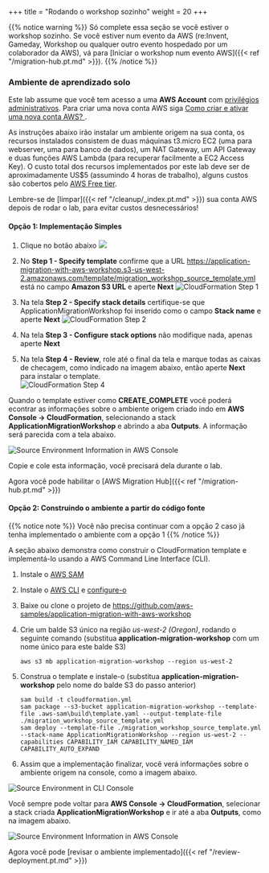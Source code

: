 +++
title = "Rodando o workshop sozinho"
weight = 20
+++

{{% notice warning %}}
Só complete essa seção se você estiver o workshop sozinho. Se você estiver num evento da AWS (re:Invent, Gameday, Workshop ou qualquer outro evento hospedado por um colaborador da AWS), vá para [Iniciar o workshop num evento AWS]({{< ref "/migration-hub.pt.md" >}}).
{{% /notice %}}


### Ambiente de aprendizado solo

Este lab assume que você tem acesso a uma **AWS Account** com <a href="https://docs.aws.amazon.com/IAM/latest/UserGuide/getting-started_create-admin-group.html" target="_blank" rel="noopener noreferrer">privilégios administrativos</a>. Para criar uma nova conta AWS siga <a href="https://aws.amazon.com/premiumsupport/knowledge-center/create-and-activate-aws-account/" target="_blank" rel="noopener noreferrer">Como criar e ativar uma nova conta AWS? </a>.

As instruções abaixo irão instalar um ambiente origem na sua conta, os recursos instalados consistem de duas máquinas t3.micro EC2 (uma para webserver, uma para banco de dados), um NAT Gateway, um API Gateway e duas funções AWS Lambda (para recuperar facilmente a EC2 Access Key). O custo total dos recursos implementados por este lab deve ser de aproximadamente US$5 (assumindo 4 horas de trabalho), alguns custos são cobertos pelo <a href="https://aws.amazon.com/free/" target="_blank" rel="noopener noreferrer">AWS Free tier</a>.

Lembre-se de [limpar]({{< ref "/cleanup/_index.pt.md" >}}) sua conta AWS depois de rodar o lab, para evitar custos desnecessários!

#### Opção 1: Implementação Simples

1. Clique no botão abaixo <a href="https://console.aws.amazon.com/cloudformation/home?region=us-west-2#/stacks/new?stackName=ApplicationMigrationWorkshop&templateURL=https://application-migration-with-aws-workshop.s3-us-west-2.amazonaws.com/template/migration_workshop_source_template.yml" target="_blank" rel="noopener noreferrer"><img src="https://application-migration-with-aws-workshop.s3-us-west-2.amazonaws.com/static/cloudformation-launch-stack.png"></a>


2. No **Step 1 - Specify template** confirme que a URL https://application-migration-with-aws-workshop.s3-us-west-2.amazonaws.com/template/migration_workshop_source_template.yml está no campo **Amazon S3 URL** e aperte **Next**
  ![CloudFormation Step 1](/intro/cloudformation-step1.en.png)

4. Na tela **Step 2 - Specify stack details**  certifique-se que ApplicationMigrationWorkshop foi inserido como o campo **Stack name** e aperte **Next**
   ![CloudFormation Step 2](/intro/cloudformation-step2.en.png)

5. Na tela **Step 3 - Configure stack options** não modifique nada, apenas aperte **Next**  

6. Na tela **Step 4 - Review**, role até o final da tela e marque todas as caixas de checagem, como indicado na imagem abaixo, então aperte **Next** para instalar o template.  
  ![CloudFormation Step 4](/intro/cloudformation-step4.en.png)

Quando o template estiver como **CREATE_COMPLETE** você poderá econtrar as informações sobre o ambiente origem criado indo em **AWS Console -> CloudFormation**, selecionando a stack  **ApplicationMigrationWorkshop** e abrindo a aba **Outputs**. A informação será parecida com a tela abaixo.

![Source Environment Information in AWS Console](/intro/self-service-env-awsconsole-info.en.png)

Copie e cole esta informação, você precisará dela durante o lab.

Agora você pode habilitar o [AWS Migration Hub]({{< ref "/migration-hub.pt.md" >}})  




#### Opção 2: Construindo o ambiente a partir do código fonte

{{% notice note %}}
Você não precisa continuar com a opção 2 caso já tenha implementado o ambiente com a opção 1
{{% /notice %}}

A seção abaixo demonstra como construir o CloudFormation template e implementá-lo usando a AWS Command Line Interface (CLI).

1. Instale o  <a href="https://docs.aws.amazon.com/serverless-application-model/latest/developerguide/serverless-sam-cli-install.html" target="_blank" rel="noopener noreferrer">AWS SAM</a>

2. Instale o <a href="https://docs.aws.amazon.com/cli/latest/userguide/cli-chap-install.html" target="_blank" rel="noopener noreferrer">AWS CLI</a> e <a href="https://docs.aws.amazon.com/cli/latest/userguide/cli-chap-configure.html" target="_blank" rel="noopener noreferrer">configure-o</a>

3. Baixe ou clone o projeto de <a href="https://github.com/aws-samples/application-migration-with-aws-workshop" target="_blank" rel="noopener noreferrer">https://github.com/aws-samples/application-migration-with-aws-workshop</a>


4. Crie um balde S3 único na região *us-west-2 (Oregon)*, rodando o seguinte comando (substitua **application-migration-workshop** com um nome único para este balde S3)

   ```
   aws s3 mb application-migration-workshop --region us-west-2
   ```  

5. Construa o template e instale-o (substitua **application-migration-workshop** pelo nome do balde S3 do passo anterior)  

   ```
   sam build -t cloudformation.yml  
   sam package --s3-bucket application-migration-workshop --template-file .aws-sam\build\template.yaml --output-template-file ./migration_workshop_source_template.yml  
   sam deploy --template-file ./migration_workshop_source_template.yml --stack-name ApplicationMigrationWorkshop --region us-west-2 --capabilities CAPABILITY_IAM CAPABILITY_NAMED_IAM CAPABILITY_AUTO_EXPAND  
   ```

6. Assim que a implementação finalizar, você verá informações sobre o ambiente origem na console, como a imagem abaixo.

![Source Environment in CLI Console](/intro/self-service-env-cli-info.en.png)

Você sempre pode voltar para **AWS Console -> CloudFormation**, selecionar a stack criada **ApplicationMigrationWorkshop** e ir até a aba **Outputs**, como na imagem abaixo.

![Source Environment Information in AWS Console](/intro/self-service-env-awsconsole-info.en.png)

Agora você pode [revisar o ambiente implementado]({{< ref "/review-deployment.pt.md" >}})  
